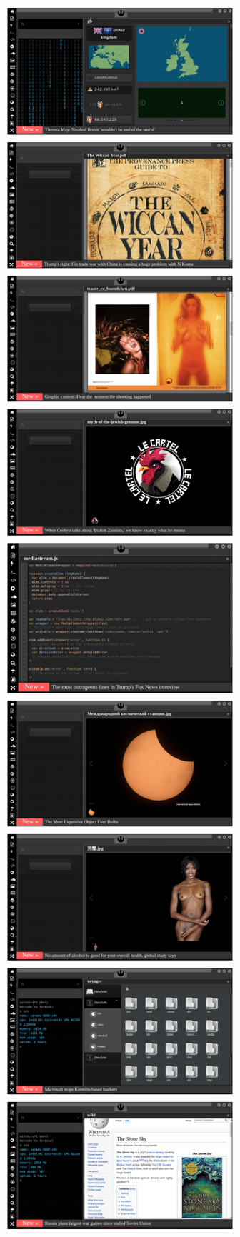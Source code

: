 
[![Image](brexit.png)](https://www.youtube.com/watch?v=nJKwNuqozDw)

<!-- 
bkz dünyanın en aşağılık milleti
bkz atacücük denen orospu evladının bu oç larını bi de yüceltmesi
https://www.uludagsozluk.com/k/atat%C3%BCrk-%C3%BC-sevmemek-hakk%C4%B1n-yok-orospu-%C3%A7ocu%C4%9Fu/&w=bg bkz oç
bkz bak oç evladı google gir tecavüz haber yaz o haberleri listele oç onsan sonra hangi millet aşağıklmış sorgula oç
bkz gaziantepte sevgilisini sevgilisen tecvüz eden adanalı
bir bilmecem var çocuklar haydi sor sor oç ları diyince hemen onların adları gelir
bkz 13 yaşındaki kızını hamile bırırakıp ne mutlu türküm diyene diyen sinoplu
https://www.uludagsozluk.com/k/13-ya%C5%9F%C4%B1ndaki-k%C4%B1z%C4%B1n%C4%B1-hamile-b%C4%B1rakan-baba/&w=bg bkz malum ırk
bkz çatlasanız da patlasanız da corona ananızı sikecek aşağılık oç ları
bkz dünyanın en aşağılık mahlukatlarının yaşadığı malum ülke
bkz dedesi köyde eşek siken milletin kenndini asil sanması
https://www.uludagsozluk.com/k/nutuk/&w=bg bkz damarlarınızdaki asil kan
https://www.uludagsozluk.com/k/ihsan-y%C3%BCce/ bkz pedofili
https://www.uludagsozluk.com/k/hrant-dink/&w=bg bkz pedofili
bkz teke tek açılış müziği
bkz kudursanız da çatlasanız da akp pkk bitmeyecek
bkz çatlasanız patlasanız da guzey anadol gay hattı kırılacak
bkz kuzey anadol gay hattının kırılmak üzere olduğu gerçeği
https://www.uludagsozluk.com/k/celal-%C5%9Feng%C3%B6r/ bkz kuzey anadol fay hattı -->

![Image](wiccanyear.png)

[![Image](hearthemoment.png)](http://www.taschen-transfer.com/media/downloads/teaser_ce_buendchen.pdf)

[![Image](myth-of-the-jewish-genome.png)](https://www.merriam-webster.com/dictionary/chromatic)

![Image](mediasource.png)

![Image](ISS.png)

[![Image](完璧.png)](https://www.ibm.com/developerworks/jp/aix/library/au-errnovariable/index.html)

![Image](voyager.png)

![Image](stone-sky.png)


